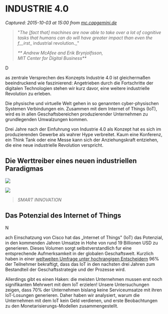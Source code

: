 # INDUSTRIE 4.0

_Captured: 2015-10-03 at 15:00 from [mc.capgemini.de](http://mc.capgemini.de/magazin/industrie40/)_

> "_The [fact that] machines are now able to take over a lot of cognitive tasks that humans can do will have greater impact than even the f__irst__ industrial revolution._"
> 
> _** Andrew McAfee and Erik Brynjolfsson,  
MIT Center for Digital Business**_

D

as zentrale Versprechen des Konzepts Industrie 4.0 ist gleichermaßen beeindruckend wie faszinierend: Angetrieben durch die Fortschritte der digitalen Technologien stehen wir kurz davor, eine weitere industrielle Revolution zu erleben.

Die physische und virtuelle Welt gehen in so genannten cyber-physischen Systemen Verbindungen ein. Zusammen mit dem Internet of Things (IoT), wird es in allen Geschaftsbereichen produzierender Unternehmen zu grundlegenden Umwalzungen kommen.

Drei Jahre nach der Einfuhrung von Industrie 4.0 als Konzept hat es sich im produzierenden Gewerbe als wahrer Hype verbreitet. Kaum eine Konferenz, ein Think Tank oder eine Messe kann sich der Anziehungskraft entziehen, die eine neue industrielle Revolution verspricht.

## Die Werttreiber eines neuen industriellen Paradigmas

![](http://mc.capgemini.de/magazin/industrie40/wp-content/uploads/sites/64/2015/06/smart-solutions-optimiert.jpg?659b33)

![](http://mc.capgemini.de/magazin/industrie40/wp-content/uploads/sites/64/2015/06/smart-innovation-optimiert.jpg?659b33)

> _SMART INNOVATION_

## Das Potenzial des Internet of Things

N

ach Einschatzung von Cisco hat das „Internet of Things" (IoT) das Potenzial, in den kommenden Jahren Umsatze in Hohe von rund 19 Billionen USD zu generieren. Dieses Volumen sorgt selbstverstandlich fur eine entsprechende Aufmerksamkeit in der globalen Geschaftswelt. Kurzlich haben in einer [weltweiten Umfrage unter hochrangigen Entscheidern](https://www.de.capgemini-consulting.com/resources/internet-of-things) 96% der Teilnehmer bekraftigt, dass das IoT in den nachsten drei Jahren zum Bestandteil der Geschaftsstrategie und der Prozesse wird.

Allerdings gibt es einen Haken: die meisten Unternehmen mussen erst noch signifikanten Mehrwert mit dem IoT erzielen! Unsere Untersuchungen zeigen, dass 70% der Unternehmen bislang keine Serviceumsatze mit ihren IoT-Losungen generieren. Daher haben wir analysiert, warum die Unternehmen mit dem IoT kein Geld verdienen, und erste Beobachtungen zu den Monetarisierungs-Modellen zusammengestellt.
